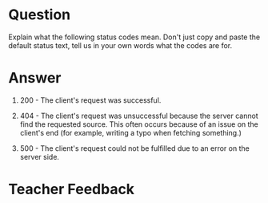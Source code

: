 # Question
Explain what the following status codes mean. Don't just copy and paste the default status text, tell us in your own words what the codes are for.

# Answer

1. 200 - The client's request was successful.

2. 404 - The client's request was unsuccessful because the server cannot find the requested source. This often occurs because of an issue on the client's end (for example, writing a typo when fetching something.)

3. 500 - The client's request could not be fulfilled due to an error on the server side.

# Teacher Feedback